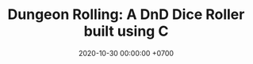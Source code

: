 ---
layout: post
title:  "Dungeon Rolling: A DnD Dice Roller built using C"
date:   2020-10-30 00:00:00 +0700
tags:  project for-fun c-language terminal
---